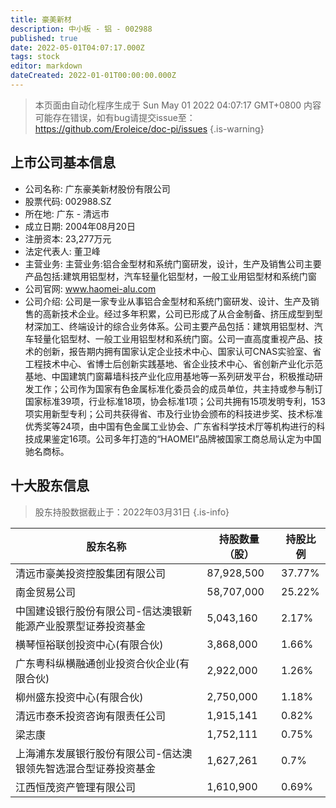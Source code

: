 ```yaml
---
title: 豪美新材
description: 中小板 - 铝 - 002988
published: true
date: 2022-05-01T04:07:17.000Z
tags: stock
editor: markdown
dateCreated: 2022-01-01T00:00:00.000Z
---
```


> 本页面由自动化程序生成于 Sun May 01 2022 04:07:17 GMT+0800
> 内容可能存在错误，如有bug请提交issue至：https://github.com/Eroleice/doc-pi/issues
{.is-warning}

## 上市公司基本信息
- 公司名称: 广东豪美新材股份有限公司
- 股票代码: 002988.SZ
- 所在地: 广东 - 清远市
- 成立日期: 2004年08月20日
- 注册资本: 23,277万元
- 法定代表人: 董卫峰
- 主营业务: 主营业务:铝合金型材和系统门窗研发，设计，生产及销售公司主要产品包括:建筑用铝型材，汽车轻量化铝型材，一般工业用铝型材和系统门窗
- 公司官网: www.haomei-alu.com
- 公司介绍: 公司是一家专业从事铝合金型材和系统门窗研发、设计、生产及销售的高新技术企业。经过多年积累，公司已形成了从合金制备、挤压成型到型材深加工、终端设计的综合业务体系。公司主要产品包括：建筑用铝型材、汽车轻量化铝型材、一般工业用铝型材和系统门窗。公司一直高度重视产品、技术的创新，报告期内拥有国家认定企业技术中心、国家认可CNAS实验室、省工程技术中心、省博士后创新实践基地、省企业技术中心、省创新产业化示范基地、中国建筑门窗幕墙科技产业化应用基地等一系列研发平台，积极推动研发工作；公司作为国家有色金属标准化委员会的成员单位，共主持或参与制订国家标准39项，行业标准18项，协会标准1项；公司共拥有15项发明专利，153项实用新型专利；公司共获得省、市及行业协会颁布的科技进步奖、技术标准优秀奖等24项，由中国有色金属工业协会、广东省科学技术厅等机构进行的科技成果鉴定16项。公司多年打造的“HAOMEI”品牌被国家工商总局认定为中国驰名商标。


## 十大股东信息
> 股东持股数据截止于：2022年03月31日
{.is-info}

| 股东名称 | 持股数量（股） | 持股比例 |
| --- | --- | --- |
| 清远市豪美投资控股集团有限公司 | 87,928,500 | 37.77% |
| 南金贸易公司 | 58,707,000 | 25.22% |
| 中国建设银行股份有限公司-信达澳银新能源产业股票型证券投资基金 | 5,043,160 | 2.17% |
| 横琴恒裕联创投资中心(有限合伙) | 3,868,000 | 1.66% |
| 广东粤科纵横融通创业投资合伙企业(有限合伙) | 2,922,000 | 1.26% |
| 柳州盛东投资中心(有限合伙) | 2,750,000 | 1.18% |
| 清远市泰禾投资咨询有限责任公司 | 1,915,141 | 0.82% |
| 梁志康 | 1,752,111 | 0.75% |
| 上海浦东发展银行股份有限公司-信达澳银领先智选混合型证券投资基金 | 1,627,261 | 0.7% |
| 江西恒茂资产管理有限公司 | 1,610,900 | 0.69% |




